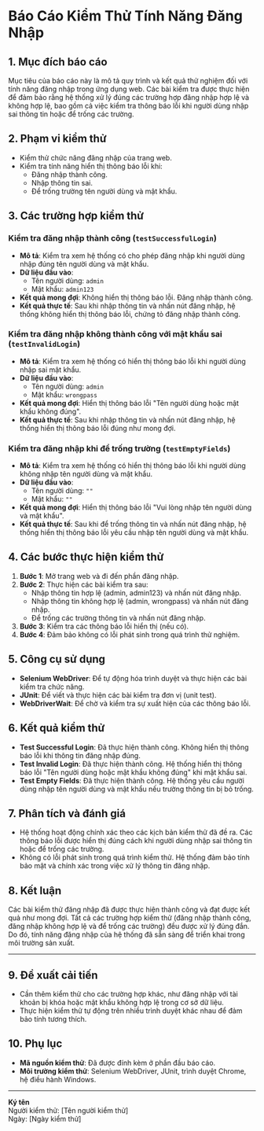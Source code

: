 # Báo Cáo Kiểm Thử Tính Năng Đăng Nhập

## 1. Mục đích báo cáo

Mục tiêu của báo cáo này là mô tả quy trình và kết quả thử nghiệm đối với tính năng đăng nhập trong ứng dụng web. Các bài kiểm tra được thực hiện để đảm bảo rằng hệ thống xử lý đúng các trường hợp đăng nhập hợp lệ và không hợp lệ, bao gồm cả việc kiểm tra thông báo lỗi khi người dùng nhập sai thông tin hoặc để trống các trường.

## 2. Phạm vi kiểm thử

- Kiểm thử chức năng đăng nhập của trang web.
- Kiểm tra tính năng hiển thị thông báo lỗi khi:
  - Đăng nhập thành công.
  - Nhập thông tin sai.
  - Để trống trường tên người dùng và mật khẩu.

## 3. Các trường hợp kiểm thử

### Kiểm tra đăng nhập thành công (`testSuccessfulLogin`)
- **Mô tả**: Kiểm tra xem hệ thống có cho phép đăng nhập khi người dùng nhập đúng tên người dùng và mật khẩu.
- **Dữ liệu đầu vào**:
  - Tên người dùng: `admin`
  - Mật khẩu: `admin123`
- **Kết quả mong đợi**: Không hiển thị thông báo lỗi. Đăng nhập thành công.
- **Kết quả thực tế**: Sau khi nhập thông tin và nhấn nút đăng nhập, hệ thống không hiển thị thông báo lỗi, chứng tỏ đăng nhập thành công.

### Kiểm tra đăng nhập không thành công với mật khẩu sai (`testInvalidLogin`)
- **Mô tả**: Kiểm tra xem hệ thống có hiển thị thông báo lỗi khi người dùng nhập sai mật khẩu.
- **Dữ liệu đầu vào**:
  - Tên người dùng: `admin`
  - Mật khẩu: `wrongpass`
- **Kết quả mong đợi**: Hiển thị thông báo lỗi "Tên người dùng hoặc mật khẩu không đúng".
- **Kết quả thực tế**: Sau khi nhập thông tin và nhấn nút đăng nhập, hệ thống hiển thị thông báo lỗi đúng như mong đợi.

### Kiểm tra đăng nhập khi để trống trường (`testEmptyFields`)
- **Mô tả**: Kiểm tra xem hệ thống có hiển thị thông báo lỗi khi người dùng không nhập tên người dùng và mật khẩu.
- **Dữ liệu đầu vào**:
  - Tên người dùng: `""`
  - Mật khẩu: `""`
- **Kết quả mong đợi**: Hiển thị thông báo lỗi "Vui lòng nhập tên người dùng và mật khẩu".
- **Kết quả thực tế**: Sau khi để trống thông tin và nhấn nút đăng nhập, hệ thống hiển thị thông báo lỗi yêu cầu nhập tên người dùng và mật khẩu.

## 4. Các bước thực hiện kiểm thử

1. **Bước 1**: Mở trang web và đi đến phần đăng nhập.
2. **Bước 2**: Thực hiện các bài kiểm tra sau:
   - Nhập thông tin hợp lệ (admin, admin123) và nhấn nút đăng nhập.
   - Nhập thông tin không hợp lệ (admin, wrongpass) và nhấn nút đăng nhập.
   - Để trống các trường thông tin và nhấn nút đăng nhập.
3. **Bước 3**: Kiểm tra các thông báo lỗi hiển thị (nếu có).
4. **Bước 4**: Đảm bảo không có lỗi phát sinh trong quá trình thử nghiệm.

## 5. Công cụ sử dụng

- **Selenium WebDriver**: Để tự động hóa trình duyệt và thực hiện các bài kiểm tra chức năng.
- **JUnit**: Để viết và thực hiện các bài kiểm tra đơn vị (unit test).
- **WebDriverWait**: Để chờ và kiểm tra sự xuất hiện của các thông báo lỗi.

## 6. Kết quả kiểm thử

- **Test Successful Login**: Đã thực hiện thành công. Không hiển thị thông báo lỗi khi thông tin đăng nhập đúng.
- **Test Invalid Login**: Đã thực hiện thành công. Hệ thống hiển thị thông báo lỗi "Tên người dùng hoặc mật khẩu không đúng" khi mật khẩu sai.
- **Test Empty Fields**: Đã thực hiện thành công. Hệ thống yêu cầu người dùng nhập tên người dùng và mật khẩu nếu trường thông tin bị bỏ trống.

## 7. Phân tích và đánh giá

- Hệ thống hoạt động chính xác theo các kịch bản kiểm thử đã đề ra. Các thông báo lỗi được hiển thị đúng cách khi người dùng nhập sai thông tin hoặc để trống các trường.
- Không có lỗi phát sinh trong quá trình kiểm thử. Hệ thống đảm bảo tính bảo mật và chính xác trong việc xử lý thông tin đăng nhập.

## 8. Kết luận

Các bài kiểm thử đăng nhập đã được thực hiện thành công và đạt được kết quả như mong đợi. Tất cả các trường hợp kiểm thử (đăng nhập thành công, đăng nhập không hợp lệ và để trống các trường) đều được xử lý đúng đắn. Do đó, tính năng đăng nhập của hệ thống đã sẵn sàng để triển khai trong môi trường sản xuất.

---

## 9. Đề xuất cải tiến

- Cần thêm kiểm thử cho các trường hợp khác, như đăng nhập với tài khoản bị khóa hoặc mật khẩu không hợp lệ trong cơ sở dữ liệu.
- Thực hiện kiểm thử tự động trên nhiều trình duyệt khác nhau để đảm bảo tính tương thích.

## 10. Phụ lục

- **Mã nguồn kiểm thử**: Đã được đính kèm ở phần đầu báo cáo.
- **Môi trường kiểm thử**: Selenium WebDriver, JUnit, trình duyệt Chrome, hệ điều hành Windows.

---

**Ký tên**  
Người kiểm thử: [Tên người kiểm thử]  
Ngày: [Ngày kiểm thử]
